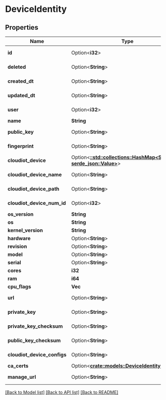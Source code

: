 # DeviceIdentity

## Properties

Name | Type | Description | Notes
------------ | ------------- | ------------- | -------------
**id** | Option<**i32**> |  | [optional][readonly]
**deleted** | Option<**String**> |  | [optional][readonly]
**created_dt** | Option<**String**> |  | [optional][readonly]
**updated_dt** | Option<**String**> |  | [optional][readonly]
**user** | Option<**i32**> |  | [optional][readonly]
**name** | **String** |  | 
**public_key** | Option<**String**> |  | [optional][readonly]
**fingerprint** | Option<**String**> |  | [optional][readonly]
**cloudiot_device** | Option<[**::std::collections::HashMap<String, serde_json::Value>**](serde_json::Value.md)> |  | [optional][readonly]
**cloudiot_device_name** | Option<**String**> |  | [optional][readonly]
**cloudiot_device_path** | Option<**String**> |  | [optional][readonly]
**cloudiot_device_num_id** | Option<**i32**> |  | [optional][readonly]
**os_version** | **String** |  | 
**os** | **String** |  | 
**kernel_version** | **String** |  | 
**hardware** | Option<**String**> |  | [optional]
**revision** | Option<**String**> |  | [optional]
**model** | Option<**String**> |  | [optional]
**serial** | Option<**String**> |  | [optional]
**cores** | **i32** |  | 
**ram** | **i64** |  | 
**cpu_flags** | **Vec<String>** |  | 
**url** | Option<**String**> |  | [optional][readonly]
**private_key** | Option<**String**> |  | [optional][readonly]
**private_key_checksum** | Option<**String**> |  | [optional][readonly]
**public_key_checksum** | Option<**String**> |  | [optional][readonly]
**cloudiot_device_configs** | Option<**String**> |  | [optional][readonly]
**ca_certs** | Option<[**crate::models::DeviceIdentityCaCerts**](DeviceIdentity_ca_certs.md)> |  | [optional]
**manage_url** | Option<**String**> |  | [optional][readonly]

[[Back to Model list]](../README.md#documentation-for-models) [[Back to API list]](../README.md#documentation-for-api-endpoints) [[Back to README]](../README.md)


